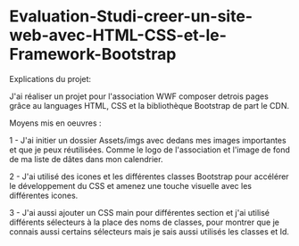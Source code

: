 # Evaluation-Studi-creer-un-site-web-avec-HTML-CSS-et-le-Framework-Bootstrap

Explications du projet:

J'ai réaliser un projet pour l'association WWF composer detrois pages grâce au languages HTML, CSS et la bibliothèque Bootstrap de part le CDN.

Moyens mis en oeuvres :

1 - J'ai initier un dossier Assets/imgs avec dedans mes images importantes et que je peux réutilisées. Comme le logo de l'association et l'image de fond de ma liste de dâtes dans mon calendrier.

2 - J'ai utilisé des icones et les différentes classes Bootstrap pour accélérer le développement du CSS et amenez une touche visuelle avec les différentes icones.

3 - J'ai aussi ajouter un CSS main pour différentes section et j'ai utilisé différents sélecteurs à la place des noms de classes, pour montrer que je connais aussi certains sélecteurs mais je sais aussi utilisés les classes et Id.

